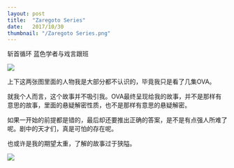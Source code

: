 ```yaml
---
layout: post
title:  "Zaregoto Series"
date:   2017/10/30
thumbnail: "/Zaregoto Series.png"
---
```


斩首循环 蓝色学者与戏言跟班

![](https://i.pinimg.com/originals/b5/d9/39/b5d939d5bae9e28e2920ea335e7237da.jpg)

上下这两张图里面的人物我是大部分都不认识的，毕竟我只是看了几集OVA。

就我个人而言，这个故事并不吸引我。OVA最终呈现给我的故事，并不是那样有意思的故事，里面的悬疑解密性质，也不是那样有意思的悬疑解密。

如果一开始的前提都是错的，最后却还要推出正确的答案，是不是有点强人所难了呢。剧中的天才们，真是可怕的存在呢。

也或许是我的期望太重，了解的故事过于狭隘。


![](http://altairandvega.net/wp-content/uploads/2012/04/zaregoto03.jpg)